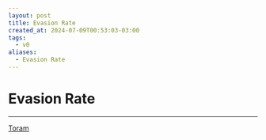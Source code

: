 ```yaml
---
layout: post
title: Evasion Rate
created_at: 2024-07-09T00:53:03-03:00
tags:
  - v0
aliases:
  - Evasion Rate
---
```

# Evasion Rate
---
[Toram](_draft/2024/07/2024-07-06-Toram.md)
